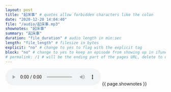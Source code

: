 ```yaml
---
layout: post
title: "起床事" # quotes allow forbidden characters like the colon
date: "2020-12-20 14:04:40"
file: "/audio/起床事.mp3"
shownotes: "起床事"
summary: "起床事"
duration: "file_duration" # audio length in min:sec
length: "file_length" # filesize in bytes
explicit: "no" # change to yes to flag with the explicit tag
block: "no" # change to yes to keep an episode from showing up in iTunes
# permalink: /1 # will be the ending part of the pages URL, delete to default to the title
---
```


<audio controls>
<source src="{{site.url}}{{site.baseurl}}{{ page.file }}" type="audio/x-mp3">
Your browser does not support the audio element.
</audio>
{{ page.shownotes }}
